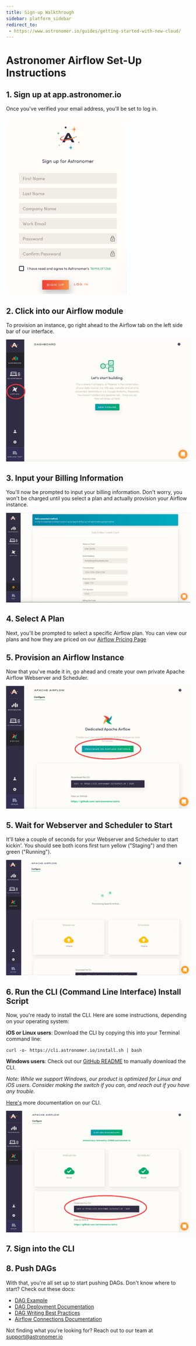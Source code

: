 ```yaml
---
title: Sign-up Walkthrough
sidebar: platform_sidebar
redirect_to:
 - https://www.astronomer.io/guides/getting-started-with-new-cloud/
---
```


# Astronomer Airflow Set-Up Instructions

## 1. Sign up at app.astronomer.io

Once you've verified your email address, you'll be set to log in.

![airflow-signup1](../../../images/airflow-signup1.png)


## 2. Click into our Airflow module

To provision an instance, go right ahead to the Airflow tab on the left side bar of our interface.

![airflow-signup2.1](../../../images/airflow-signup2.1.png)

## 3. Input your Billing Information

You'll now be prompted to input your billing information. Don't worry, you won't be charged until you select a plan and actually provision your Airflow instance.

![airflow-signup3.1](../../../images/airflow-billing-info.png)

## 4. Select A Plan

Next, you'll be prompted to select a specific Airflow plan. You can view our plans and how they are priced on our [Airflow Pricing Page](https://astronomer.io/pricing-airflow/)

## 5. Provision an Airflow Instance

Now that you've made it in, go ahead and create your own private Apache Airflow Webserver and Scheduler.

![airflow-signup4.1](../../../images/airflow-signup4.1.png)

## 5. Wait for Webserver and Scheduler to Start

It'll take a couple of seconds for your Webserver and Scheduler to start kickin'. You should see both icons first turn yellow ("Staging") and then green ("Running").

![airflow-signup5.2](../../../images/airflow-signup5.2.png)

## 6. Run the CLI (Command Line Interface) Install Script

Now, you're ready to install the CLI. Here are some instructions, depending on your operating system:

**iOS or Linux users**: Download the CLI by copying this into your Terminal command line:

```
curl -o- https://cli.astronomer.io/install.sh | bash
```

**Windows users**: Check out our [GitHub README](https://github.com/astronomerio/astro) to manually download the CLI.

*Note: While we support Windows, our product is optimized for Linux and iOS users. Consider making the switch if you can, and reach out if you have any trouble.*

[Here's](https://docs.astronomer.io/v2/apache_airflow/cli.html) more documentation on our CLI.

![airflow-signup6.1](../../../images/airflow-signup6.1.png)

## 7. Sign into the CLI

## 8. Push DAGs

With that, you're all set up to start pushing DAGs. Don't know where to start? Check out these docs:

- [DAG Example](https://docs.astronomer.io/v2/apache_airflow/tutorial/sample-dag.html)
- [DAG Deployment Documentation](https://docs.astronomer.io/v2/apache_airflow/tutorial/dag-deployment.html)
- [DAG Writing Best Practices](https://docs.astronomer.io/v2/apache_airflow/tutorial/best-practices.html)
- [Airflow Connections Documentation](https://docs.astronomer.io/v2/apache_airflow/tutorial/connections.html)

Not finding what you're looking for? Reach out to our team at support@astronomer.io
